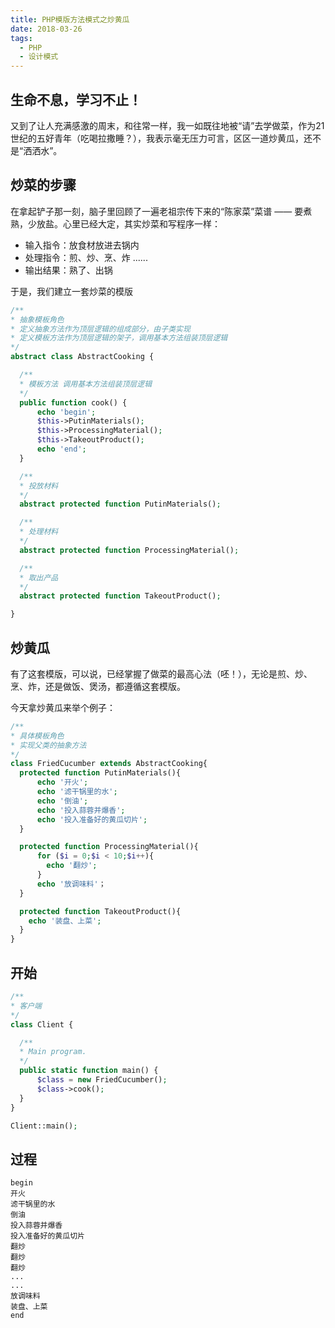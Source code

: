 ```yaml
---
title: PHP模版方法模式之炒黄瓜
date: 2018-03-26
tags: 
  - PHP 
  - 设计模式
---
```


## 生命不息，学习不止！

又到了让人充满感激的周末，和往常一样，我一如既往地被“请”去学做菜，作为21世纪的五好青年（吃喝拉撒睡？），我表示毫无压力可言，区区一道炒黄瓜，还不是“洒洒水”。

## 炒菜的步骤

在拿起铲子那一刻，脑子里回顾了一遍老祖宗传下来的“陈家菜”菜谱 —— 要煮熟，少放盐。心里已经大定，其实炒菜和写程序一样：

- 输入指令：放食材放进去锅内
- 处理指令：煎、炒、烹、炸 ......
- 输出结果：熟了、出锅

于是，我们建立一套炒菜的模版

```php
/**
* 抽象模板角色
* 定义抽象方法作为顶层逻辑的组成部分，由子类实现
* 定义模板方法作为顶层逻辑的架子，调用基本方法组装顶层逻辑
*/
abstract class AbstractCooking {

  /**
  * 模板方法 调用基本方法组装顶层逻辑
  */
  public function cook() {
	  echo 'begin';
	  $this->PutinMaterials();
	  $this->ProcessingMaterial();
	  $this->TakeoutProduct();
	  echo 'end';
  }

  /**
  * 投放材料
  */
  abstract protected function PutinMaterials();

  /**
  * 处理材料
  */
  abstract protected function ProcessingMaterial();

  /**
  * 取出产品
  */
  abstract protected function TakeoutProduct();

}
```

## 炒黄瓜

有了这套模版，可以说，已经掌握了做菜的最高心法（呸！），无论是煎、炒、烹、炸，还是做饭、煲汤，都遵循这套模版。

今天拿炒黄瓜来举个例子：

```php
/**
* 具体模板角色
* 实现父类的抽象方法
*/
class FriedCucumber extends AbstractCooking{
  protected function PutinMaterials(){
	  echo '开火';
	  echo '滤干锅里的水';
	  echo '倒油';
	  echo '投入蒜蓉并爆香';
	  echo '投入准备好的黄瓜切片';
  }

  protected function ProcessingMaterial(){
	  for ($i = 0;$i < 10;$i++){
	  	echo '翻炒';
	  }
	  echo '放调味料'；
  }

  protected function TakeoutProduct(){
  	echo '装盘、上菜';
  }
}
```

## 开始
```php
/**
* 客户端
*/
class Client {

  /**
  * Main program.
  */
  public static function main() {
	  $class = new FriedCucumber();
	  $class->cook();
  }
}

Client::main();
```

## 过程
```
begin
开火
滤干锅里的水
倒油
投入蒜蓉并爆香
投入准备好的黄瓜切片
翻炒
翻炒
翻炒
...
...
放调味料
装盘、上菜
end
```
